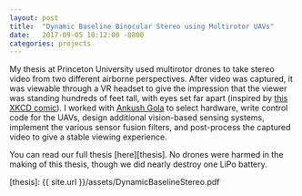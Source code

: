 ```yaml
---
layout: post
title:  "Dynamic Baseline Binocular Stereo using Multirotor UAVs"
date:   2017-09-05 10:12:00 -0800
categories: projects
---
```


My thesis at Princeton University used multirotor drones to take stereo video from two different airborne perspectives. After video was captured, it was viewable through a VR headset to give the impression that the viewer was standing hundreds of feet tall, with eyes set far apart (inspired by [this XKCD comic][xkcd]). I worked with [Ankush Gola][ankush-gola] to select hardware, write control code for the UAVs, design additional vision-based sensing systems, implement the various sensor fusion filters, and post-process the captured video to give a stable viewing experience.

You can read our full thesis [here][thesis]. No drones were harmed in the making of this thesis, though we did nearly destroy one LiPo battery.

[ankush-gola]: http://ankushgola.com/
[xkcd]:        https://xkcd.com/941/
[thesis]:      {{ site.url }}/assets/DynamicBaselineStereo.pdf
